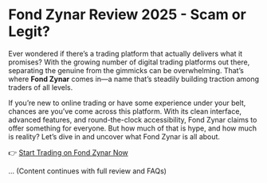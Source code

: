 # Fond Zynar Review 2025 - Scam or Legit?

Ever wondered if there’s a trading platform that actually delivers what it promises? With the growing number of digital trading platforms out there, separating the genuine from the gimmicks can be overwhelming. That’s where **Fond Zynar** comes in—a name that’s steadily building traction among traders of all levels.

If you’re new to online trading or have some experience under your belt, chances are you’ve come across this platform. With its clean interface, advanced features, and round-the-clock accessibility, Fond Zynar claims to offer something for everyone. But how much of that is hype, and how much is reality? Let’s dive in and uncover what Fond Zynar is all about.

👉 [Start Trading on Fond Zynar Now](https://tracking.affiltrack5681.com/aff_c?offer_id=171166&aff_id=9535&source=github)

... (Content continues with full review and FAQs)

